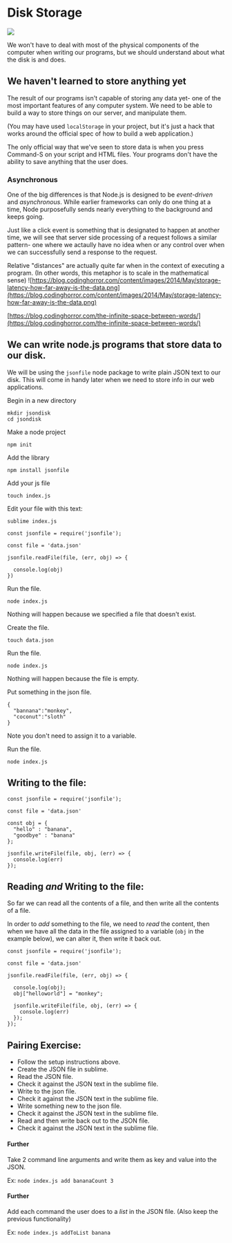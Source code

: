 # Disk Storage

![](https://i1.wp.com/techmits.com/wp-content/uploads/2017/11/Basic-Computer-Architecture.jpg?resize=852%2C465&ssl=1)

We won't have to deal with most of the physical components of the computer when writing our programs, but we should understand about what the disk is and does.

## We haven't learned to store anything yet

The result of our programs isn't capable of storing any data yet- one of the most important features of any computer system. We need to be able to build a way to store things on our server, and manipulate them.

\(You may have used `localStorage` in your project, but it's just a hack that works around the official spec of how to build a web application.\)

The only official way that we've seen to store data is when you press Command-S on your script and HTML files. Your programs don't have the ability to save anything that the user does.

### Asynchronous

One of the big differences is that Node.js is designed to be _event-driven_ and _asynchronous_. While earlier frameworks can only do one thing at a time, Node purposefully sends nearly everything to the background and keeps going.

Just like a click event is something that is designated to happen at another time, we will see that server side processing of a request follows a similar pattern- one where we actaully have no idea when or any control over when we can successfully send a response to the request.

Relative "distances" are actually quite far when in the context of executing a program. \(In other words, this metaphor is to scale in the mathematical sense\) ![https://blog.codinghorror.com/content/images/2014/May/storage-latency-how-far-away-is-the-data.png](https://blog.codinghorror.com/content/images/2014/May/storage-latency-how-far-away-is-the-data.png)

[https://blog.codinghorror.com/the-infinite-space-between-words/](https://blog.codinghorror.com/the-infinite-space-between-words/)

## We can write node.js programs that store data to our disk.

We will be using the `jsonfile` node package to write plain JSON text to our disk. This will come in handy later when we need to store info in our web applications.

Begin in a new directory

```text
mkdir jsondisk
cd jsondisk
```

Make a node project

```text
npm init
```

Add the library

```text
npm install jsonfile
```

Add your js file

```text
touch index.js
```

Edit your file with this text:

```text
sublime index.js
```

```text
const jsonfile = require('jsonfile');

const file = 'data.json'

jsonfile.readFile(file, (err, obj) => {

  console.log(obj)
})
```

Run the file.

```text
node index.js
```

Nothing will happen because we specified a file that doesn't exist.

Create the file.

```text
touch data.json
```

Run the file.

```text
node index.js
```

Nothing will happen because the file is empty.

Put something in the json file.

```text
{
  "bannana":"monkey",
  "coconut":"sloth"
}
```

Note you don't need to assign it to a variable.

Run the file.

```text
node index.js
```

## Writing to the file:

```text
const jsonfile = require('jsonfile');

const file = 'data.json'

const obj = {
  "hello" : "banana",
  "goodbye" : "banana"
};

jsonfile.writeFile(file, obj, (err) => {
  console.log(err)
});
```

## Reading _and_ Writing to the file:

So far we can read all the contents of a file, and then write all the contents of a file.

In order to _add_ something to the file, we need to _read_ the content, then when we have all the data in the file assigned to a variable \(`obj` in the example below\), we can alter it, then write it back out.

```text
const jsonfile = require('jsonfile');

const file = 'data.json'

jsonfile.readFile(file, (err, obj) => {

  console.log(obj);
  obj["helloworld"] = "monkey";

  jsonfile.writeFile(file, obj, (err) => {
    console.log(err)
  });
});
```

## Pairing Exercise:

* Follow the setup instructions above.
* Create the JSON file in sublime.
* Read the JSON file.
* Check it against the JSON text in the sublime file.
* Write to the json file.
* Check it against the JSON text in the sublime file.
* Write something new to the json file.
* Check it against the JSON text in the sublime file.
* Read and then write back out to the JSON file.
* Check it against the JSON text in the sublime file.

#### Further

Take 2 command line arguments and write them as key and value into the JSON.

Ex: `node index.js add bananaCount 3`

#### Further

Add each command the user does to a _list_ in the JSON file. \(Also keep the previous functionality\)

Ex: `node index.js addToList banana`

